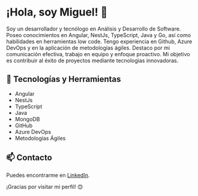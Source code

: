 # ¡Hola, soy Miguel! 👋

Soy un desarrollador y tecnólogo en Análisis y Desarrollo de Software. Poseo conocimientos en Angular, NestJs, TypeScript, Java y Go, así como habilidades en herramientas low code. Tengo experiencia en Github, Azure DevOps y en la aplicación de metodologías ágiles. Destaco por mi comunicación efectiva, trabajo en equipo y enfoque proactivo. Mi objetivo es contribuir al éxito de proyectos mediante tecnologías innovadoras.

## 🚀 Tecnologías y Herramientas

- Angular
- NestJs
- TypeScript
- Java
- MongoDB
- GitHub
- Azure DevOps
- Metodologías Ágiles

## 📫 Contacto

Puedes encontrarme en [LinkedIn](www.linkedin.com/in/miguel-angel-torres-diaz).

¡Gracias por visitar mi perfil! 😊

<!--
**migueltorresd/migueltorresd** is a ✨ _special_ ✨ repository because its `README.md` (this file) appears on your GitHub profile.

Here are some ideas to get you started:

- 🔭 I’m currently working on ...
- 🌱 I’m currently learning ...
- 👯 I’m looking to collaborate on ...
- 🤔 I’m looking for help with ...
- 💬 Ask me about ...
- 📫 How to reach me: ...
- 😄 Pronouns: ...
- ⚡ Fun fact: ...
-->

